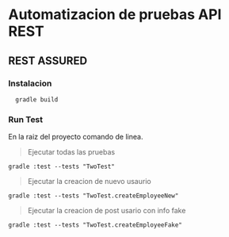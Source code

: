 # Automatizacion de pruebas API REST

## REST ASSURED

### Instalacion 

````
  gradle build
````

### Run Test
En la raiz del proyecto comando de linea.

> Ejecutar todas las pruebas

````
gradle :test --tests "TwoTest"
````

> Ejecutar la creacion de nuevo usaurio 

 ````
 gradle :test --tests "TwoTest.createEmployeeNew"

 ````

> Ejecutar la creacion de post usario con info fake

 ````
 gradle :test --tests "TwoTest.createEmployeeFake"

 ````
